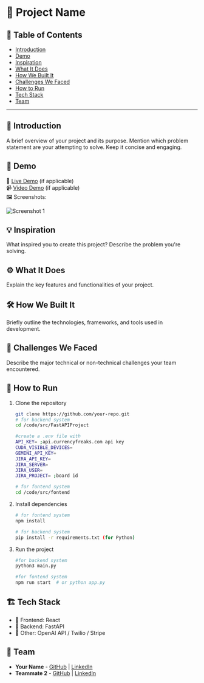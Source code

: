 # 🚀 Project Name

## 📌 Table of Contents
- [Introduction](#introduction)
- [Demo](#demo)
- [Inspiration](#inspiration)
- [What It Does](#what-it-does)
- [How We Built It](#how-we-built-it)
- [Challenges We Faced](#challenges-we-faced)
- [How to Run](#how-to-run)
- [Tech Stack](#tech-stack)
- [Team](#team)

---

## 🎯 Introduction
A brief overview of your project and its purpose. Mention which problem statement are your attempting to solve. Keep it concise and engaging.

## 🎥 Demo
🔗 [Live Demo](#) (if applicable)  
📹 [Video Demo](#) (if applicable)  
🖼️ Screenshots:

![Screenshot 1](link-to-image)

## 💡 Inspiration
What inspired you to create this project? Describe the problem you're solving.

## ⚙️ What It Does
Explain the key features and functionalities of your project.

## 🛠️ How We Built It
Briefly outline the technologies, frameworks, and tools used in development.

## 🚧 Challenges We Faced
Describe the major technical or non-technical challenges your team encountered.

## 🏃 How to Run

1. Clone the repository  
   ```sh
   git clone https://github.com/your-repo.git
   # for backend system
   cd /code/src/FastAPIProject
   
   #create a .env file with
   API_KEY= ;api.currencyfreaks.com api key
   CUDA_VISIBLE_DEVICES=
   GEMINI_API_KEY=
   JIRA_API_KEY=
   JIRA_SERVER=
   JIRA_USER=
   JIRA_PROJECT= ;board id
   
   # for fontend system
   cd /code/src/fontend
   ```
2. Install dependencies  
   ```sh
   # for fontend system
   npm install

   # for backend system
   pip install -r requirements.txt (for Python)
   ```
3. Run the project  
   ```sh
   #for backend system
   python3 main.py
   
   #for fontend system 
   npm run start  # or python app.py
   ```

## 🏗️ Tech Stack
- 🔹 Frontend: React 
- 🔹 Backend: FastAPI 
- 🔹 Other: OpenAI API / Twilio / Stripe

## 👥 Team
- **Your Name** - [GitHub](#) | [LinkedIn](#)
- **Teammate 2** - [GitHub](#) | [LinkedIn](#)
